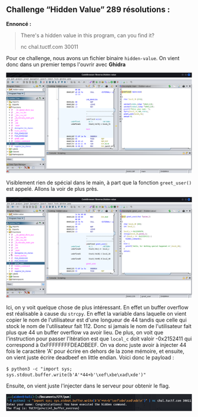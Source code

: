 ## Challenge “Hidden Value” 289 résolutions :

**Ennoncé :**
>There's a hidden value in this program, can you find it?
>
>nc chal.tuctf.com 30011 


Pour ce challenge, nous avons un fichier binaire `hidden-value`. On vient donc dans un premier temps l'ouvrir avec **Ghidra**

<img src="./src/images/pwn_easy_1.png"/>

Visiblement rien de spécial dans le main, à part que la fonction `greet_user()` est appelé. Allons la voir de plus près.

<img src="./src/images/pwn_easy_2.png"/>

Ici, on y voit quelque chose de plus intéressant. En effet un buffer overflow est réalisable à cause du `strcpy`. En effet la variable dans laquelle on vient copier le nom de l'utilisateur est d'une longueur de 44 tandis que celle qui stock le nom de l'utilisateur fait 112. Donc si jamais le nom de l'utilisateur fait plus que 44 un buffer overflow va avoir lieu. De plus, on voit que l'instruction pour passer l'itération est que `local_c` doit valoir -0x2152411 qui correspond à 0xFFFFFFFFDEADBEEF. On va donc juste avoir à injecter 44 fois le caractère 'A' pour écrire en dehors de la zone mémoire, et ensuite, on vient juste écrire deadbeef en little endian. Voici donc le payload :
<pre><code>$ python3 -c "import sys; sys.stdout.buffer.write(b'A'*44+b'\xef\xbe\xad\xde')"</pre></code>

Ensuite, on vient juste l'injecter dans le serveur pour obtenir le flag.

<img src="./src/images/pwn_easy_3.png"/>